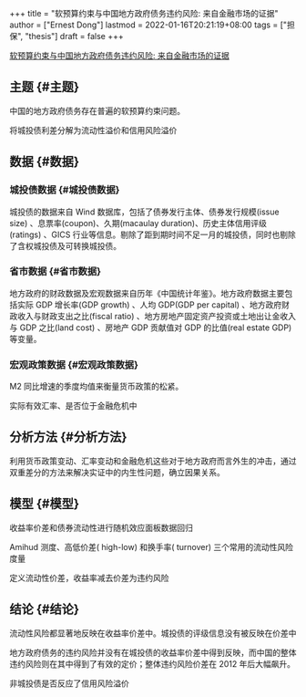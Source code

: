 +++
title = "软预算约束与中国地方政府债务违约风险: 来自金融市场的证据"
author = ["Ernest Dong"]
lastmod = 2022-01-16T20:21:19+08:00
tags = ["担保", "thesis"]
draft = false
+++

[软预算约束与中国地方政府债务违约风险: 来自金融市场的证据](/ox-hugo/软预算约束与中国地方政府债务违约风险_来自金融市场的证据_王永钦.pdf)


## 主题 {#主题}

中国的地方政府债务存在普遍的软预算约束问题。

将城投债利差分解为流动性溢价和信用风险溢价


## 数据 {#数据}


### 城投债数据 {#城投债数据}

城投债的数据来自 Wind 数据库，包括了债券发行主体、债券发行规模(issue size) 、息票率(coupon)、久期(macaulay duration)、历史主体信用评级(ratings) 、GICS 行业等信息。剔除了距到期时间不足一月的城投债，同时也剔除了含权城投债及可转换城投债。


### 省市数据 {#省市数据}

地方政府的财政数据及宏观数据来自历年《中国统计年鉴》。地方政府数据主要包括实际 GDP 增长率(GDP growth) 、人均 GDP(GDP per capital) 、地方政府财政收入与财政支出之比(fiscal ratio) 、地方房地产固定资产投资或土地出让金收入与 GDP 之比(land cost) 、房地产 GDP 贡献值对 GDP 的比值(real estate GDP)等变量。


### 宏观政策数据 {#宏观政策数据}

M2 同比增速的季度均值来衡量货币政策的松紧。

实际有效汇率、是否位于金融危机中


## 分析方法 {#分析方法}

利用货币政策变动、汇率变动和金融危机这些对于地方政府而言外生的冲击，通过双重差分的方法来解决实证中的内生性问题，确立因果关系。


## 模型 {#模型}

收益率价差和债券流动性进行随机效应面板数据回归

Amihud 测度、高低价差( high-low) 和换手率( turnover) 三个常用的流动性风险度量

定义流动性价差，收益率减去价差为违约风险


## 结论 {#结论}

流动性风险都显著地反映在收益率价差中。城投债的评级信息没有被反映在价差中

地方政府债务的违约风险并没有在城投债的收益率价差中得到反映，而中国的整体违约风险则在其中得到了有效的定价；整体违约风险价差在 2012 年后大幅飙升。

非城投债是否反应了信用风险溢价